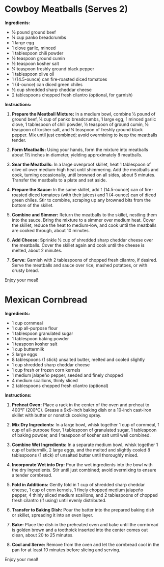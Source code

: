 # Cowboy Meatballs (Serves 2)

**Ingredients:**

- ½ pound ground beef
- ¼ cup panko breadcrumbs
- 1 large egg
- 1 clove garlic, minced
- 1 tablespoon chili powder
- ½ teaspoon ground cumin
- ½ teaspoon kosher salt
- ¼ teaspoon freshly ground black pepper
- 1 tablespoon olive oil
- 1 (14.5-ounce) can fire-roasted diced tomatoes
- 1 (4-ounce) can diced green chiles
- ½ cup shredded sharp cheddar cheese
- 2 tablespoons chopped fresh cilantro (optional, for garnish)

**Instructions:**

1. **Prepare the Meatball Mixture:** In a medium bowl, combine ½ pound of ground beef, ¼ cup of panko breadcrumbs, 1 large egg, 1 minced garlic clove, 1 tablespoon of chili powder, ½ teaspoon of ground cumin, ½ teaspoon of kosher salt, and ¼ teaspoon of freshly ground black pepper. Mix until just combined; avoid overmixing to keep the meatballs tender.

2. **Form Meatballs:** Using your hands, form the mixture into meatballs about 1½ inches in diameter, yielding approximately 8 meatballs.

3. **Sear the Meatballs:** In a large ovenproof skillet, heat 1 tablespoon of olive oil over medium-high heat until shimmering. Add the meatballs and cook, turning occasionally, until browned on all sides, about 5 minutes. Transfer the meatballs to a plate and set aside.

4. **Prepare the Sauce:** In the same skillet, add 1 (14.5-ounce) can of fire-roasted diced tomatoes (with their juices) and 1 (4-ounce) can of diced green chiles. Stir to combine, scraping up any browned bits from the bottom of the skillet.

5. **Combine and Simmer:** Return the meatballs to the skillet, nestling them into the sauce. Bring the mixture to a simmer over medium heat. Cover the skillet, reduce the heat to medium-low, and cook until the meatballs are cooked through, about 10 minutes.

6. **Add Cheese:** Sprinkle ½ cup of shredded sharp cheddar cheese over the meatballs. Cover the skillet again and cook until the cheese is melted, about 2 minutes.

7. **Serve:** Garnish with 2 tablespoons of chopped fresh cilantro, if desired. Serve the meatballs and sauce over rice, mashed potatoes, or with crusty bread.

Enjoy your meal!

# Mexican Cornbread

**Ingredients:**

- 1 cup cornmeal
- 1 cup all-purpose flour
- 1 tablespoon granulated sugar
- 1 tablespoon baking powder
- 1 teaspoon kosher salt
- 1 cup buttermilk
- 2 large eggs
- 8 tablespoons (1 stick) unsalted butter, melted and cooled slightly
- 1 cup shredded sharp cheddar cheese
- 1 cup fresh or frozen corn kernels
- 1 medium jalapeño pepper, seeded and finely chopped
- 4 medium scallions, thinly sliced
- 2 tablespoons chopped fresh cilantro (optional)

**Instructions:**

1. **Preheat Oven:** Place a rack in the center of the oven and preheat to 400°F (200°C). Grease a 9x9-inch baking dish or a 10-inch cast-iron skillet with butter or nonstick cooking spray.

2. **Mix Dry Ingredients:** In a large bowl, whisk together 1 cup of cornmeal, 1 cup of all-purpose flour, 1 tablespoon of granulated sugar, 1 tablespoon of baking powder, and 1 teaspoon of kosher salt until well combined.

3. **Combine Wet Ingredients:** In a separate medium bowl, whisk together 1 cup of buttermilk, 2 large eggs, and the melted and slightly cooled 8 tablespoons (1 stick) of unsalted butter until thoroughly mixed.

4. **Incorporate Wet into Dry:** Pour the wet ingredients into the bowl with the dry ingredients. Stir until just combined; avoid overmixing to ensure a tender cornbread.

5. **Fold in Additions:** Gently fold in 1 cup of shredded sharp cheddar cheese, 1 cup of corn kernels, 1 finely chopped medium jalapeño pepper, 4 thinly sliced medium scallions, and 2 tablespoons of chopped fresh cilantro (if using) until evenly distributed.

6. **Transfer to Baking Dish:** Pour the batter into the prepared baking dish or skillet, spreading it into an even layer.

7. **Bake:** Place the dish in the preheated oven and bake until the cornbread is golden brown and a toothpick inserted into the center comes out clean, about 20 to 25 minutes.

8. **Cool and Serve:** Remove from the oven and let the cornbread cool in the pan for at least 10 minutes before slicing and serving.

Enjoy your meal!